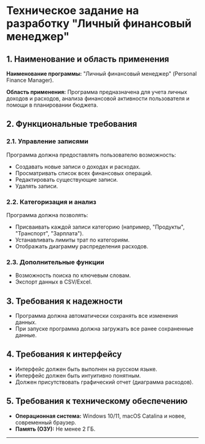 # Техническое задание на разработку "Личный финансовый менеджер"

## 1. Наименование и область применения
**Наименование программы:** "Личный финансовый менеджер" (Personal Finance Manager).  

**Область применения:** Программа предназначена для учета личных доходов и расходов, анализа финансовой активности пользователя и помощи в планировании бюджета.

## 2. Функциональные требования

### 2.1. Управление записями
Программа должна предоставлять пользователю возможность:
- Создавать новые записи о доходах и расходах.  
- Просматривать список всех финансовых операций.  
- Редактировать существующие записи.  
- Удалять записи.  

### 2.2. Категоризация и анализ
Программа должна позволять:
- Присваивать каждой записи категорию (например, "Продукты", "Транспорт", "Зарплата").  
- Устанавливать лимиты трат по категориям.  
- Отображать диаграмму распределения расходов.  

### 2.3. Дополнительные функции
- Возможность поиска по ключевым словам.  
- Экспорт данных в CSV/Excel.  

## 3. Требования к надежности
- Программа должна автоматически сохранять все изменения данных.  
- При запуске программа должна загружать все ранее сохраненные данные.  

## 4. Требования к интерфейсу
- Интерфейс должен быть выполнен на русском языке.  
- Интерфейс должен быть интуитивно понятным.  
- Должен присутствовать графический отчет (диаграмма расходов).  

## 5. Требования к техническому обеспечению
- **Операционная система:** Windows 10/11, macOS Catalina и новее, современный браузер.  
- **Память (ОЗУ):** Не менее 2 ГБ.  

---
